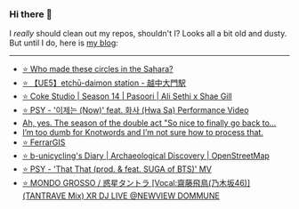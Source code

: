 ### Hi there 👋

I _really_ should clean out my repos, shouldn't I? Looks all a bit old and dusty. But until I do, here is [my blog](https://lostfocus.de/):

--- 

<!-- POST-LIST:START -->
- [⭐️ Who made these circles in the Sahara?](https://lostfocus.de/2022/05/10/230579/)
- [⭐️ 【UE5】etchū-daimon station - 越中大門駅](https://lostfocus.de/2022/05/10/230578/)
- [⭐️ Coke Studio | Season 14 | Pasoori | Ali Sethi x Shae Gill](https://lostfocus.de/2022/05/09/230577/)
- [⭐️ PSY - &#39;이제는 &lpar;Now&rpar;&#39; feat. 화사 &lpar;Hwa Sa&rpar; Performance Video](https://lostfocus.de/2022/05/04/230576/)
- [Ah, yes. The season of the double act &quot;So nice to finally go back to…](https://lostfocus.de/2022/05/04/230574/)
- [I’m too dumb for Knotwords and I’m not sure how to process that.](https://lostfocus.de/2022/05/03/230571/)
- [⭐️ FerrarGIS](https://lostfocus.de/2022/05/03/230569/)
- [⭐️ b-unicycling&#39;s Diary | Archaeological Discovery | OpenStreetMap](https://lostfocus.de/2022/04/30/230568/)
- [⭐️ PSY - &#39;That That &lpar;prod. &amp; feat. SUGA of BTS&rpar;&#39; MV](https://lostfocus.de/2022/04/29/230567/)
- [⭐️ MONDO GROSSO / 惑星タントラ [Vocal:齋藤飛鳥&lpar;乃木坂46&rpar;] &lpar;TANTRAVE Mix&rpar; XR DJ LIVE @NEWVIEW DOMMUNE](https://lostfocus.de/2022/04/29/230564/)
<!-- POST-LIST:END -->

<!--
**lostfocus/lostfocus** is a ✨ _special_ ✨ repository because its `README.md` (this file) appears on your GitHub profile.

Here are some ideas to get you started:

- 🔭 I’m currently working on ...
- 🌱 I’m currently learning ...
- 👯 I’m looking to collaborate on ...
- 🤔 I’m looking for help with ...
- 💬 Ask me about ...
- 📫 How to reach me: ...
- 😄 Pronouns: ...
- ⚡ Fun fact: ...
-->
